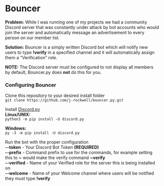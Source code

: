 # Bouncer
**Problem:**
While I was running one of my projects we had a community Discord server that was constantly under attack by bot accounts who would join the server and automatically message an advertisement to every person on our member list.

**Solution:**
Bouncer is a simply written Discord bot which will notify new users to type **!verify** in a specified channel and it will automatically assign them a "Verification" role.

**NOTE:** The Discord server must be configured to not display all members by default, Bouncer.py does **not** do this for you.

### Configuring Bouncer
Clone this repository to your desired install folder  
`git clone https://github.com/j-rockwell/bouncer.py.git`  
  
Install [Discord.py](https://discordpy.readthedocs.io/en/latest/intro.html#installing)  
**Linux/UNIX:**  
`python3 -m pip install -U discord.py`

**Windows:**  
`py -3 -m pip install -U discord.py`  

Run the bot with the proper configuration  
**--token** - Your Discord Bot Token **(REQUIRED)**  
**--prefix** - Command prefix to use for the commands, for example setting this to **~** would make the verify command **~verify**  
**--verified** - Name of your Verified role for the server this is being installed on  
**--welcome** - Name of your Welcome channel where users will be notified they must type **!verify**
